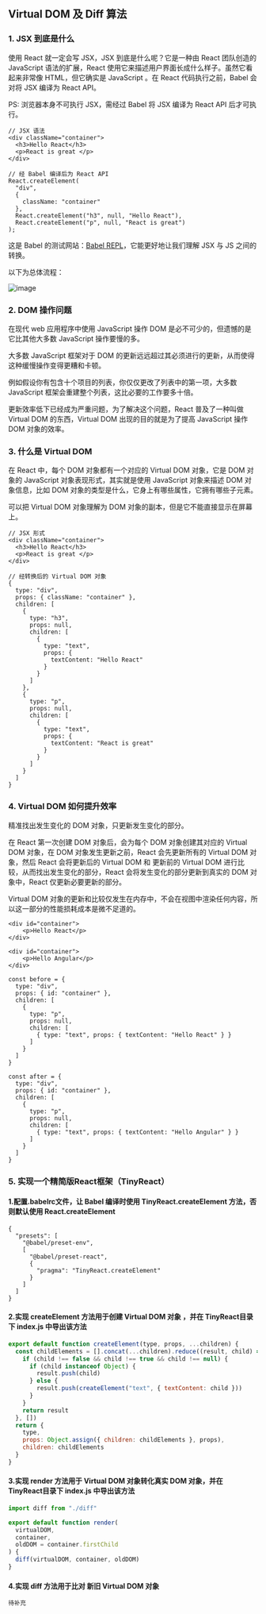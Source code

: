 ##  Virtual DOM 及 Diff 算法

### 1.  JSX 到底是什么
使用 React 就一定会写 JSX，JSX 到底是什么呢？它是一种由 React 团队创造的 JavaScript 语法的扩展，React 使用它来描述用户界面长成什么样子。虽然它看起来非常像 HTML，但它确实是 JavaScript 。在 React 代码执行之前，Babel 会对将 JSX 编译为 React API。

PS: 浏览器本身不可执行 JSX，需经过 Babel 将 JSX 编译为 React API 后才可执行。

```react
// JSX 语法
<div className="container">
  <h3>Hello React</h3>
  <p>React is great </p>
</div>
```

```react
// 经 Babel 编译后为 React API
React.createElement(
  "div",
  {
    className: "container"
  },
  React.createElement("h3", null, "Hello React"),
  React.createElement("p", null, "React is great")
);
```

这是 Babel 的测试网站：[Babel REPL](https://babeljs.io/repl)，它能更好地让我们理解 JSX 与 JS 之间的转换。

以下为总体流程：

![image](https://github.com/user-attachments/assets/e31b8fd1-db24-4ff9-b072-1b1583ef73e9)

### 2. DOM 操作问题

在现代 web 应用程序中使用 JavaScript 操作 DOM 是必不可少的，但遗憾的是它比其他大多数 JavaScript 操作要慢的多。

大多数 JavaScript 框架对于 DOM 的更新远远超过其必须进行的更新，从而使得这种缓慢操作变得更糟和卡顿。

例如假设你有包含十个项目的列表，你仅仅更改了列表中的第一项，大多数 JavaScript 框架会重建整个列表，这比必要的工作要多十倍。

更新效率低下已经成为严重问题，为了解决这个问题，React 普及了一种叫做 Virtual DOM 的东西，Virtual DOM 出现的目的就是为了提高 JavaScript 操作 DOM 对象的效率。

### 3. 什么是 Virtual DOM

在 React 中，每个 DOM 对象都有一个对应的 Virtual DOM 对象，它是 DOM 对象的 JavaScript 对象表现形式，其实就是使用 JavaScript 对象来描述 DOM 对象信息，比如 DOM 对象的类型是什么，它身上有哪些属性，它拥有哪些子元素。

可以把 Virtual DOM 对象理解为 DOM 对象的副本，但是它不能直接显示在屏幕上。

```react
// JSX 形式
<div className="container">
  <h3>Hello React</h3>
  <p>React is great </p>
</div>
```

```react
// 经转换后的 Virtual DOM 对象
{
  type: "div",
  props: { className: "container" },
  children: [
    {
      type: "h3",
      props: null,
      children: [
        {
          type: "text",
          props: {
            textContent: "Hello React"
          }
        }
      ]
    },
    {
      type: "p",
      props: null,
      children: [
        {
          type: "text",
          props: {
            textContent: "React is great"
          }
        }
      ]
    }
  ]
}
```

### 4. Virtual DOM 如何提升效率

精准找出发生变化的 DOM 对象，只更新发生变化的部分。

在 React 第一次创建 DOM 对象后，会为每个 DOM 对象创建其对应的 Virtual DOM 对象，在 DOM 对象发生更新之前，React 会先更新所有的 Virtual DOM 对象，然后 React 会将更新后的 Virtual DOM 和 更新前的 Virtual DOM 进行比较，从而找出发生变化的部分，React 会将发生变化的部分更新到真实的 DOM 对象中，React 仅更新必要更新的部分。

Virtual DOM 对象的更新和比较仅发生在内存中，不会在视图中渲染任何内容，所以这一部分的性能损耗成本是微不足道的。

```react
<div id="container">
	<p>Hello React</p>
</div>
```

```react
<div id="container">
	<p>Hello Angular</p>
</div>
```

```react
const before = {
  type: "div",
  props: { id: "container" },
  children: [
    {
      type: "p",
      props: null,
      children: [
        { type: "text", props: { textContent: "Hello React" } }
      ]
    }
  ]
}
```

```react
const after = {
  type: "div",
  props: { id: "container" },
  children: [
    {
      type: "p",
      props: null,
      children: [
        { type: "text", props: { textContent: "Hello Angular" } }
      ]
    }
  ]
}
```

### 5. 实现一个精简版React框架（TinyReact）

#### 1.配置.babelrc文件，让 Babel 编译时使用 TinyReact.createElement 方法，否则默认使用 React.createElement
```
{
  "presets": [
    "@babel/preset-env",
    [
      "@babel/preset-react",
      {
        "pragma": "TinyReact.createElement"
      }
    ]
  ]
}
```

#### 2.实现 createElement 方法用于创建 Virtual DOM 对象 ，并在 TinyReact目录下 index.js 中导出该方法
``` JavaScript
export default function createElement(type, props, ...children) {
  const childElements = [].concat(...children).reduce((result, child) => {
    if (child !== false && child !== true && child !== null) {
      if (child instanceof Object) {
        result.push(child)
      } else {
        result.push(createElement("text", { textContent: child }))
      }
    }
    return result
  }, [])
  return {
    type,
    props: Object.assign({ children: childElements }, props),
    children: childElements
  }
}
```

#### 3.实现 render 方法用于 Virtual DOM 对象转化真实 DOM 对象，并在 TinyReact目录下 index.js 中导出该方法
``` JavaScript
import diff from "./diff"

export default function render(
  virtualDOM,
  container,
  oldDOM = container.firstChild
) {
  diff(virtualDOM, container, oldDOM)
}

```

#### 4.实现 diff 方法用于比对 新旧 Virtual DOM 对象

``` JavaScript
待补充
```
